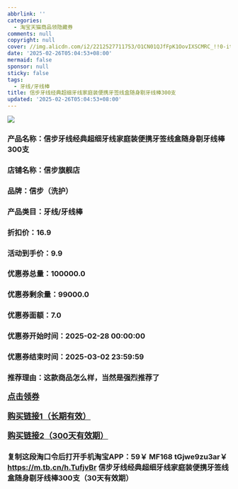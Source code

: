 ```yaml
---
abbrlink: ''
categories:
  - 淘宝天猫商品领隐藏券
comments: null
copyright: null
cover: //img.alicdn.com/i2/2212527711753/O1CN01QJfFpK1OovIXSCMRC_!!0-item_pic.jpg
date: '2025-02-26T05:04:53+08:00'
mermaid: false
sponsor: null
sticky: false
tags:
  - 牙线/牙线棒
title: 信步牙线经典超细牙线家庭装便携牙签线盒随身剔牙线棒300支
updated: '2025-02-26T05:04:53+08:00'
--- 
```


![](//img.alicdn.com/i2/2212527711753/O1CN01QJfFpK1OovIXSCMRC_!!0-item_pic.jpg)

### 产品名称：信步牙线经典超细牙线家庭装便携牙签线盒随身剔牙线棒300支
### 店铺名称：信步旗舰店
### 品牌：信步（洗护）
### 产品类目：牙线/牙线棒
### 折扣价：16.9
### 活动到手价：9.9
### 优惠券总量：100000.0
### 优惠券剩余量：99000.0
### 优惠券面额：7.0
### 优惠券开始时间：2025-02-28 00:00:00	
### 优惠券结束时间：2025-03-02 23:59:59	
### 推荐理由：这款商品怎么样，当然是强烈推荐了

<p style="font-size: 18px; font-weight: bold;">
  <a href="https://uland.taobao.com/coupon/edetail?e=4sxQxe6kqaWlhHvvyUNXZfh8CuWt5YH5OVuOuRD5gLJMmdsrkidbOWBzzpT26idJ3U6FFw2hH9F3yq8KCv5HBKt%2F49T8welqJoeZuotQtb9Jr6ae2zMexMfbWwbC%2FcntRSHvQe2jOLZ9pbNCYX0I%2BPP%2BWUTgK%2F%2B0I%2BtaUgbudUxA%2B536asYsLWVfKa%2BhVnNDy3xm6HkRdQk0zJdi7S7aF5jB6TX2HR3QQ5WKStDdyeTLAJho1Tgm24y1rRo98IyIzxHHRjXbSzC3GXpSbfs48sOILvasVh3BX2vPHVFzNTsUwOjFk2%2FyQuFuVt4DOqNY0hdXn%2FSR3zmyHVvYwF84GiUzVkkdwsIm&traceId=21665f9817407225954674899d132c&union_lens=lensId%3AOPT%401740722604%40212b1a33_0db7_1954b270932_c159%4001%40eyJmbG9vcklkIjo3MzM1NH0ie" target="_blank">点击领券</a>
</p>
<p style="font-size: 18px; font-weight: bold;">
  <a href="https://s.click.taobao.com/t?e=m%3D2%26s%3DjVbKAspqWiBw4vFB6t2Z2ueEDrYVVa64K7Vc7tFgwiHjf2vlNIV67kyLuerTQxoGpOjgxi0uT233ID%2FV1RqsF4wnCJeELi4I%2FIEn%2BS1IjHAB0ghlTd7WlZVm%2FOAUUFw71qrpxiwMoCNxc1AtbZGVS75PFoiBgwEaoHfwtZkOks%2FNEPXytV9ALoS4zvCRUrquDQ2GNmSMQQF015Vf3jFeQ7NZqE2yhWQPLUbMVeCg4h7qbSspF%2BA1KOImHE%2FDhWNtSAGM0h%2FgBFiPgysBSxHfUOXVLEPDWL24%2FufIeaShmLvWGPPZ03CRxCfnhXxfPu2IwZ%2FW0guKWN3GDmntuH4VtA%3D%3D" target="_blank">购买链接1（长期有效）</a>
</p>
<p style="font-size: 18px; font-weight: bold;">
  <a href="https://s.click.taobao.com/IQIcVNs" target="_blank">购买链接2（300天有效期）</a>
</p>

### 复制这段淘口令后打开手机淘宝APP：59￥ MF168 tGjwe9zu3ar￥ https://m.tb.cn/h.TufjvBr  信步牙线经典超细牙线家庭装便携牙签线盒随身剔牙线棒300支（30天有效期）
